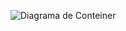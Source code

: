 ![Diagrama de Conteiner](https://drive.google.com/file/d/15dV2t5Ipfb86awUBKS_pX6CJQDemKYt2/view?usp=sharing)
